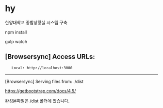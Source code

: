 # hy
한양대학교 종합상황실 시스템 구축

npm install

gulp watch

[Browsersync] Access URLs:
 --------------------------------------
       Local: http://localhost:3000
 --------------------------------------
[Browsersync] Serving files from: ./dist

https://getbootstrap.com/docs/4.5/

완성본파일은 /dist 폴더에 있습니다.